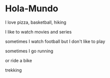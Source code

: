 # Hola-Mundo


I love pizza, basketball, hiking

I like to watch movies and series

sometimes I watch football but I don't like to play

sometimes I go running

or ride a bike

trekking



